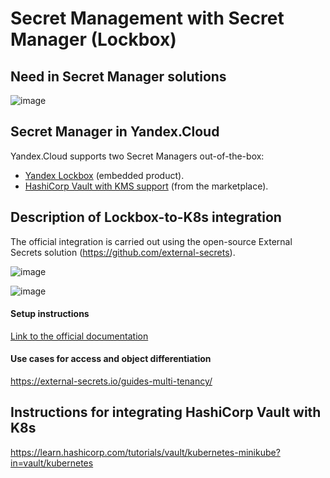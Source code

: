 # Secret Management with Secret Manager (Lockbox)

## Need in Secret Manager solutions
![image](https://user-images.githubusercontent.com/85429798/132330379-77969063-fa22-4cc7-ae94-917efb3c9a53.png)


## Secret Manager in Yandex.Cloud
Yandex.Cloud supports two Secret Managers out-of-the-box:
- [Yandex Lockbox](https://cloud.yandex.ru/docs/lockbox/) (embedded product).
- [HashiCorp Vault with KMS support](https://cloud.yandex.ru/marketplace/products/f2eokige6vtlf94uvgs2) (from the marketplace).

## Description of Lockbox-to-K8s integration
The official integration is carried out using the open-source External Secrets solution (https://github.com/external-secrets).

![image](https://user-images.githubusercontent.com/85429798/132330677-b33d54ba-8d6a-4897-b419-e46d2111c9ef.png)

![image](https://user-images.githubusercontent.com/85429798/132330706-933ff062-ce71-4263-b5f0-d6f08526ddd7.png)


#### Setup instructions


[Link to the official documentation](https://cloud.yandex.ru/docs/managed-kubernetes/solutions/kubernetes-lockbox-secrets)


#### Use cases for access and object differentiation
https://external-secrets.io/guides-multi-tenancy/

## Instructions for integrating HashiCorp Vault with K8s
https://learn.hashicorp.com/tutorials/vault/kubernetes-minikube?in=vault/kubernetes
